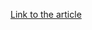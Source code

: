 [Link to the article](https://crowdstrike.com/blog/observations-from-the-stellarparticle-campaign/)
